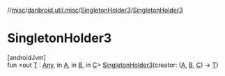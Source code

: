 //[misc](../../../index.md)/[danbroid.util.misc](../index.md)/[SingletonHolder3](index.md)/[SingletonHolder3](-singleton-holder3.md)

# SingletonHolder3

[androidJvm]\
fun &lt;out [T](index.md) : [Any](https://kotlinlang.org/api/latest/jvm/stdlib/kotlin/-any/index.html), in [A](index.md), in [B](index.md), in [C](index.md)&gt; [SingletonHolder3](-singleton-holder3.md)(creator: ([A](index.md), [B](index.md), [C](index.md)) -&gt; [T](index.md))
